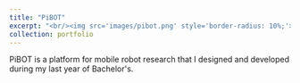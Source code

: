 ```yaml
---
title: "PiBOT"
excerpt: "<br/><img src='images/pibot.png' style='border-radius: 10%;'>"
collection: portfolio
---
```


PiBOT is a platform for mobile robot research that I designed and developed during my last year of Bachelor's.